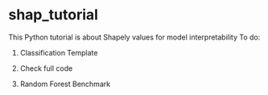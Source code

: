 # shap_tutorial
This Python tutorial is about Shapely values for model interpretability
To do: 

1. Classification Template 

2. Check full code

3. Random Forest Benchmark 
